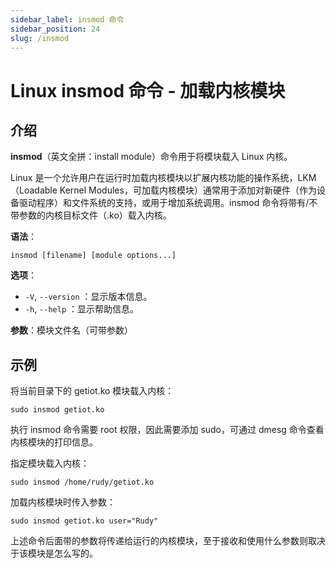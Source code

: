 ```yaml
---
sidebar_label: insmod 命令
sidebar_position: 24
slug: /insmod
---
```


# Linux insmod 命令 - 加载内核模块



## 介绍

**insmod**（英文全拼：install module）命令用于将模块载入 Linux 内核。

Linux 是一个允许用户在运行时加载内核模块以扩展内核功能的操作系统，LKM（Loadable Kernel Modules，可加载内核模块）通常用于添加对新硬件（作为设备驱动程序）和文件系统的支持，或用于增加系统调用。insmod 命令将带有/不带参数的内核目标文件（.ko）载入内核。

**语法**：

```shell
insmod [filename] [module options...]
```

**选项**：

- `-V`, `--version` ：显示版本信息。
- `-h`, `--help` ：显示帮助信息。

**参数**：模块文件名（可带参数）



## 示例

将当前目录下的 getiot.ko 模块载入内核：

```shell
sudo insmod getiot.ko
```

执行 insmod 命令需要 root 权限，因此需要添加 sudo，可通过 dmesg 命令查看内核模块的打印信息。

指定模块载入内核：

```shell
sudo insmod /home/rudy/getiot.ko
```

 加载内核模块时传入参数：

```shell
sudo insmod getiot.ko user="Rudy"
```

上述命令后面带的参数将传递给运行的内核模块，至于接收和使用什么参数则取决于该模块是怎么写的。



